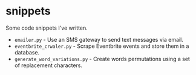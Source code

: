 # snippets
Some code snippets I've written.

* `emailer.py` - Use an SMS gateway to send text messages via email.
* `eventbrite_crwaler.py` - Scrape Eventbrite events and store them in a database.
* `generate_word_variations.py` - Create words permutations using a set of replacement characters.

